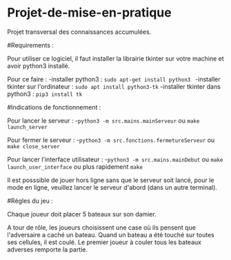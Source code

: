 # Projet-de-mise-en-pratique

Projet transversal des connaissances accumulées.

#Requirements :

Pour utiliser ce logiciel, il faut installer la librairie tkinter sur votre machine et avoir python3 installé.

Pour ce faire :
	-installer python3 : ```sudo apt-get install python3 ```
	-installer tkinter sur l'ordinateur : ```sudo apt install python3-tk```
	-installer tkinter dans python3 : ```pip3 install tk```

#Indications de fonctionnement :

Pour lancer le serveur : 
	-```python3 -m src.mains.mainServeur``` ou ```make launch_server```

Pour fermer le serveur :
	-```python3 -m src.fonctions.fermetureServeur``` ou ```make close_server```

Pour lancer l'interface utilisateur :
	-```python3 -m src.mains.mainDebut``` ou ```make launch_user_interface``` ou plus rapidement ```make```

Il est posssible de jouer hors ligne sans que le serveur soit lancé, pour le mode en ligne, veuillez lancer le serveur d'abord (dans un autre terminal).

#Règles du jeu :

Chaque joueur doit placer 5 bateaux sur son damier.

A tour de rôle, les joueurs choisissent une case où ils pensent que l'adversaire a caché un bateau. Quand un bateau a été touché sur toutes ses cellules, il est coulé. 
Le premier joueur à couler tous les bateaux adverses remporte la partie.
